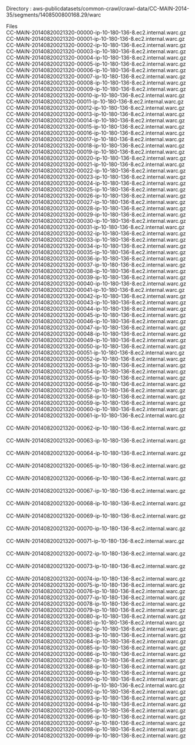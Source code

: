 Directory : aws-publicdatasets/common-crawl/crawl-data/CC-MAIN-2014-35/segments/1408500800168.29/warc

Files <br/>
CC-MAIN-20140820021320-00000-ip-10-180-136-8.ec2.internal.warc.gz<br/>
CC-MAIN-20140820021320-00001-ip-10-180-136-8.ec2.internal.warc.gz<br/>
CC-MAIN-20140820021320-00002-ip-10-180-136-8.ec2.internal.warc.gz<br/>
CC-MAIN-20140820021320-00003-ip-10-180-136-8.ec2.internal.warc.gz<br/>
CC-MAIN-20140820021320-00004-ip-10-180-136-8.ec2.internal.warc.gz<br/>
CC-MAIN-20140820021320-00005-ip-10-180-136-8.ec2.internal.warc.gz<br/>
CC-MAIN-20140820021320-00006-ip-10-180-136-8.ec2.internal.warc.gz<br/>
CC-MAIN-20140820021320-00007-ip-10-180-136-8.ec2.internal.warc.gz<br/>
CC-MAIN-20140820021320-00008-ip-10-180-136-8.ec2.internal.warc.gz<br/>
CC-MAIN-20140820021320-00009-ip-10-180-136-8.ec2.internal.warc.gz<br/>
CC-MAIN-20140820021320-00010-ip-10-180-136-8.ec2.internal.warc.gz<br/>
CC-MAIN-20140820021320-00011-ip-10-180-136-8.ec2.internal.warc.gz<br/>
CC-MAIN-20140820021320-00012-ip-10-180-136-8.ec2.internal.warc.gz<br/> 
CC-MAIN-20140820021320-00013-ip-10-180-136-8.ec2.internal.warc.gz<br/> 
CC-MAIN-20140820021320-00014-ip-10-180-136-8.ec2.internal.warc.gz<br/> 
CC-MAIN-20140820021320-00015-ip-10-180-136-8.ec2.internal.warc.gz<br/> 
CC-MAIN-20140820021320-00016-ip-10-180-136-8.ec2.internal.warc.gz<br/> 
CC-MAIN-20140820021320-00017-ip-10-180-136-8.ec2.internal.warc.gz<br/> 
CC-MAIN-20140820021320-00018-ip-10-180-136-8.ec2.internal.warc.gz<br/> 
CC-MAIN-20140820021320-00019-ip-10-180-136-8.ec2.internal.warc.gz<br/> 
CC-MAIN-20140820021320-00020-ip-10-180-136-8.ec2.internal.warc.gz<br/> 
CC-MAIN-20140820021320-00021-ip-10-180-136-8.ec2.internal.warc.gz<br/> 
CC-MAIN-20140820021320-00022-ip-10-180-136-8.ec2.internal.warc.gz<br/> 
CC-MAIN-20140820021320-00023-ip-10-180-136-8.ec2.internal.warc.gz<br/> 
CC-MAIN-20140820021320-00024-ip-10-180-136-8.ec2.internal.warc.gz<br/> 
CC-MAIN-20140820021320-00025-ip-10-180-136-8.ec2.internal.warc.gz<br/>
CC-MAIN-20140820021320-00026-ip-10-180-136-8.ec2.internal.warc.gz<br/>
CC-MAIN-20140820021320-00027-ip-10-180-136-8.ec2.internal.warc.gz<br/>
CC-MAIN-20140820021320-00028-ip-10-180-136-8.ec2.internal.warc.gz<br/>
CC-MAIN-20140820021320-00029-ip-10-180-136-8.ec2.internal.warc.gz<br/>
CC-MAIN-20140820021320-00030-ip-10-180-136-8.ec2.internal.warc.gz<br/>
CC-MAIN-20140820021320-00031-ip-10-180-136-8.ec2.internal.warc.gz<br/>
CC-MAIN-20140820021320-00032-ip-10-180-136-8.ec2.internal.warc.gz<br/>
CC-MAIN-20140820021320-00033-ip-10-180-136-8.ec2.internal.warc.gz<br/>
CC-MAIN-20140820021320-00034-ip-10-180-136-8.ec2.internal.warc.gz<br/>
CC-MAIN-20140820021320-00035-ip-10-180-136-8.ec2.internal.warc.gz<br/>
CC-MAIN-20140820021320-00036-ip-10-180-136-8.ec2.internal.warc.gz<br/> 
CC-MAIN-20140820021320-00037-ip-10-180-136-8.ec2.internal.warc.gz<br/> 
CC-MAIN-20140820021320-00038-ip-10-180-136-8.ec2.internal.warc.gz<br/> 
CC-MAIN-20140820021320-00039-ip-10-180-136-8.ec2.internal.warc.gz<br/> 
CC-MAIN-20140820021320-00040-ip-10-180-136-8.ec2.internal.warc.gz<br/> 
CC-MAIN-20140820021320-00041-ip-10-180-136-8.ec2.internal.warc.gz<br/> 
CC-MAIN-20140820021320-00042-ip-10-180-136-8.ec2.internal.warc.gz<br/> 
CC-MAIN-20140820021320-00043-ip-10-180-136-8.ec2.internal.warc.gz<br/> 
CC-MAIN-20140820021320-00044-ip-10-180-136-8.ec2.internal.warc.gz<br/> 
CC-MAIN-20140820021320-00045-ip-10-180-136-8.ec2.internal.warc.gz<br/> 
CC-MAIN-20140820021320-00046-ip-10-180-136-8.ec2.internal.warc.gz<br/> 
CC-MAIN-20140820021320-00047-ip-10-180-136-8.ec2.internal.warc.gz<br/> 
CC-MAIN-20140820021320-00048-ip-10-180-136-8.ec2.internal.warc.gz<br/> 
CC-MAIN-20140820021320-00049-ip-10-180-136-8.ec2.internal.warc.gz<br/> 
CC-MAIN-20140820021320-00050-ip-10-180-136-8.ec2.internal.warc.gz<br/> 
CC-MAIN-20140820021320-00051-ip-10-180-136-8.ec2.internal.warc.gz<br/> 
CC-MAIN-20140820021320-00052-ip-10-180-136-8.ec2.internal.warc.gz<br/> 
CC-MAIN-20140820021320-00053-ip-10-180-136-8.ec2.internal.warc.gz<br/> 
CC-MAIN-20140820021320-00054-ip-10-180-136-8.ec2.internal.warc.gz<br/> 
CC-MAIN-20140820021320-00055-ip-10-180-136-8.ec2.internal.warc.gz<br/> 
CC-MAIN-20140820021320-00056-ip-10-180-136-8.ec2.internal.warc.gz<br/> 
CC-MAIN-20140820021320-00057-ip-10-180-136-8.ec2.internal.warc.gz<br/> 
CC-MAIN-20140820021320-00058-ip-10-180-136-8.ec2.internal.warc.gz<br/> 
CC-MAIN-20140820021320-00059-ip-10-180-136-8.ec2.internal.warc.gz<br/> 
CC-MAIN-20140820021320-00060-ip-10-180-136-8.ec2.internal.warc.gz<br/> 
CC-MAIN-20140820021320-00061-ip-10-180-136-8.ec2.internal.warc.gz<br/>  
CC-MAIN-20140820021320-00062-ip-10-180-136-8.ec2.internal.warc.gz<br/>  
CC-MAIN-20140820021320-00063-ip-10-180-136-8.ec2.internal.warc.gz<br/>  
CC-MAIN-20140820021320-00064-ip-10-180-136-8.ec2.internal.warc.gz<br/>  
CC-MAIN-20140820021320-00065-ip-10-180-136-8.ec2.internal.warc.gz<br/>  
CC-MAIN-20140820021320-00066-ip-10-180-136-8.ec2.internal.warc.gz<br/>  
CC-MAIN-20140820021320-00067-ip-10-180-136-8.ec2.internal.warc.gz<br/>  
CC-MAIN-20140820021320-00068-ip-10-180-136-8.ec2.internal.warc.gz<br/>  
CC-MAIN-20140820021320-00069-ip-10-180-136-8.ec2.internal.warc.gz<br/>  
CC-MAIN-20140820021320-00070-ip-10-180-136-8.ec2.internal.warc.gz<br/>  
CC-MAIN-20140820021320-00071-ip-10-180-136-8.ec2.internal.warc.gz<br/>  
CC-MAIN-20140820021320-00072-ip-10-180-136-8.ec2.internal.warc.gz<br/>  
CC-MAIN-20140820021320-00073-ip-10-180-136-8.ec2.internal.warc.gz<br/>  
CC-MAIN-20140820021320-00074-ip-10-180-136-8.ec2.internal.warc.gz<br/>
CC-MAIN-20140820021320-00075-ip-10-180-136-8.ec2.internal.warc.gz<br/>
CC-MAIN-20140820021320-00076-ip-10-180-136-8.ec2.internal.warc.gz<br/>
CC-MAIN-20140820021320-00077-ip-10-180-136-8.ec2.internal.warc.gz<br/>
CC-MAIN-20140820021320-00078-ip-10-180-136-8.ec2.internal.warc.gz<br/>
CC-MAIN-20140820021320-00079-ip-10-180-136-8.ec2.internal.warc.gz<br/>
CC-MAIN-20140820021320-00080-ip-10-180-136-8.ec2.internal.warc.gz<br/>
CC-MAIN-20140820021320-00081-ip-10-180-136-8.ec2.internal.warc.gz<br/>
CC-MAIN-20140820021320-00082-ip-10-180-136-8.ec2.internal.warc.gz<br/>
CC-MAIN-20140820021320-00083-ip-10-180-136-8.ec2.internal.warc.gz<br/>
CC-MAIN-20140820021320-00084-ip-10-180-136-8.ec2.internal.warc.gz<br/>
CC-MAIN-20140820021320-00085-ip-10-180-136-8.ec2.internal.warc.gz<br/>
CC-MAIN-20140820021320-00086-ip-10-180-136-8.ec2.internal.warc.gz<br/>
CC-MAIN-20140820021320-00087-ip-10-180-136-8.ec2.internal.warc.gz<br/>
CC-MAIN-20140820021320-00088-ip-10-180-136-8.ec2.internal.warc.gz<br/>
CC-MAIN-20140820021320-00089-ip-10-180-136-8.ec2.internal.warc.gz<br/>
CC-MAIN-20140820021320-00090-ip-10-180-136-8.ec2.internal.warc.gz<br/>
CC-MAIN-20140820021320-00091-ip-10-180-136-8.ec2.internal.warc.gz<br/>
CC-MAIN-20140820021320-00092-ip-10-180-136-8.ec2.internal.warc.gz<br/>
CC-MAIN-20140820021320-00093-ip-10-180-136-8.ec2.internal.warc.gz<br/>
CC-MAIN-20140820021320-00094-ip-10-180-136-8.ec2.internal.warc.gz<br/>
CC-MAIN-20140820021320-00095-ip-10-180-136-8.ec2.internal.warc.gz<br/>
CC-MAIN-20140820021320-00096-ip-10-180-136-8.ec2.internal.warc.gz<br/>
CC-MAIN-20140820021320-00097-ip-10-180-136-8.ec2.internal.warc.gz<br/>
CC-MAIN-20140820021320-00098-ip-10-180-136-8.ec2.internal.warc.gz<br/>
CC-MAIN-20140820021320-00099-ip-10-180-136-8.ec2.internal.warc.gz<br/>
